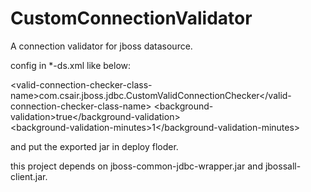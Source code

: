 CustomConnectionValidator
=========================

A connection validator for jboss datasource.

config in *-ds.xml like below:

&lt;valid-connection-checker-class-name&gt;com.csair.jboss.jdbc.CustomValidConnectionChecker&lt;/valid-connection-checker-class-name&gt;
&lt;background-validation&gt;true&lt;/background-validation&gt;<br/>
&lt;background-validation-minutes&gt;1&lt;/background-validation-minutes&gt;

and put the exported jar in deploy floder.

this project depends on jboss-common-jdbc-wrapper.jar and jbossall-client.jar.
